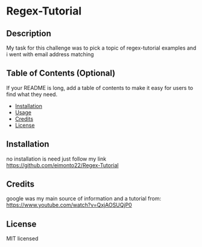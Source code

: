 # Regex-Tutorial

## Description
My task for this challenge was to pick a topic of regex-tutorial examples and i went with email address matching

## Table of Contents (Optional)

If your README is long, add a table of contents to make it easy for users to find what they need.

- [Installation](#installation)
- [Usage](#usage)
- [Credits](#credits)
- [License](#license)

## Installation

no installation is need just follow my link https://github.com/eimonto22/Regex-Tutorial


## Credits
google was my main source of information and a tutorial from: https://www.youtube.com/watch?v=QxjAOSUQjP0

## License
MIT licensed